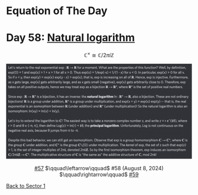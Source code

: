 # Equation of The Day

# Day 58: [Natural logarithm](https://en.wikipedia.org/wiki/Natural_logarithm)

$$\mathbb C^\times\cong\mathbb C/2\pi i\mathbb Z$$

<picture><img alt="Day 58" src="0058.png"></picture>

<center><a href="0057.html">#57</a> $\qquad\leftarrow\qquad$ #58 (August 8, 2024) $\qquad\rightarrow\qquad$ <a href="0059.html">#59</a></center>

[Back to Sector 1](../0-63.md)

<script data-goatcounter="https://zswu.goatcounter.com/count" async src="//gc.zgo.at/count.js"></script>
<script src="https://utteranc.es/client.js" repo="12AbBa/eotd" issue-term="pathname" theme="github-light" crossorigin="anonymous" async> </script>